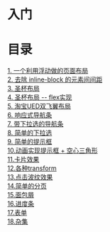 # 入门


# 目录

[1. 一个利用浮动做的页面布局][1]</br>
[2. 去除 inline-block 的元素间间距][2]</br>
[3. 圣杯布局][3]</br>
[4. 圣杯布局 -- flex实现][4]</br>
[5. 淘宝UED双飞翼布局][5]</br>
[6. 响应式导航条][6]</br>
[7. 带下拉选的导航条][7]</br>
[8. 简单的下拉选][8]</br>
[9. 简单的提示框][9]</br>
[10.动画实现提示框 + 空心三角形][10]</br>
[11.卡片效果 ][11]</br>
[12.各种transform][12]</br>
[13.点击波纹效果][13]</br>
[14.简单的分页][14]</br>
[15.面包屑][15]</br>
[16.进度条][16]</br>
[17.表单][17]</br>
[18.杂集][18]</br>


[1]: ./float_page.html
[2]: ./clear_inline_block_space.html
[3]: ./holy_grid.html
[4]: ./double_fly.html
[5]: ./taobao_double_fly.html
[6]: ./response_nav.html
[7]: ./drop_item_nav.html
[8]: ./drop.html
[9]: ./tooltip.html
[10]: ./tooltip_arrow.html
[11]: ./card.html
[12]: ./transform_list.html
[13]: ./click_bw.html
[14]: ./page.html
[15]: ./breadcrumb.html
[16]: ./loading.html
[17]: ./form.html 
[18]: ./zj.html